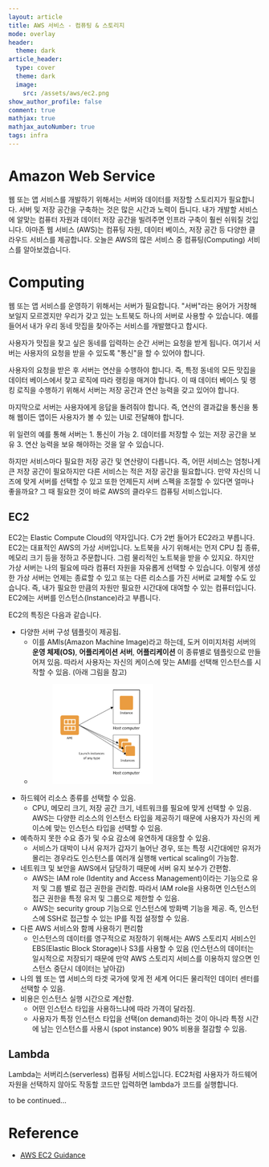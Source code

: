 ```yaml
---
layout: article
title: AWS 서비스 - 컴퓨팅 & 스토리지
mode: overlay
header: 
  theme: dark
article_header:
  type: cover
  theme: dark
  image:
    src: /assets/aws/ec2.png
show_author_profile: false
comment: true
mathjax: true
mathjax_autoNumber: true
tags: infra
---
```


# Amazon Web Service
웹 또는 앱 서비스를 개발하기 위해서는 서버와 데이터를 저장할 스토리지가 필요합니다. 서버 및 저장 공간을 구축하는 것은 많은 시간과 노력이 듭니다. 내가 개발할 서비스에 알맞는 컴퓨터 자원과 데이터 저장 공간을 빌려주면 인프라 구축이 훨씬 쉬워질 것입니다. 아마존 웹 서비스 (AWS)는 컴퓨팅 자원, 데이터 베이스, 저장 공간 등 다양한 클라우드 서비스를 제공합니다. 오늘은 AWS의 많은 서비스 중 컴퓨팅(Computing) 서비스를 알아보겠습니다.  

# Computing
웹 또는 앱 서비스를 운영하기 위해서는 서버가 필요합니다. "서버"라는 용어가 거창해보일지 모르겠지만 우리가 갖고 있는 노트북도 하나의 서버로 사용할 수 있습니다. 예를 들어서 내가 우리 동네 맛집을 찾아주는 서비스를 개발했다고 합시다.    

사용자가 맛집을 찾고 싶은 동네를 입력하는 순간 서버는 요청을 받게 됩니다. 여기서 서버는 사용자의 요청을 받을 수 있도록 "통신"을 할 수 있어야 합니다.    

사용자의 요청을 받은 후 서버는 연산을 수행하야 합니다. 즉, 특정 동네의 모든 맛집을 데이터 베이스에서 찾고 로직에 따라 랭킹을 매겨야 합니다. 이 때 데이터 베이스 및 랭킹 로직을 수행하기 위해서 서버는 저장 공간과 연산 능력을 갖고 있어야 합니다.    

마지막으로 서버는 사용자에게 응답을 돌려줘야 합니다. 즉, 연산의 결과값을 통신을 통해 웹이든 앱이든 사용자가 볼 수 있는 UI로 전달해야 합니다.    


위 일련의 예를 통해 서버는 1. 통신이 가능 2. 데이터를 저장할 수 있는 저장 공간을 보유 3. 연산 능력을 보유 해야하는 것을 알 수 있습니다.    

하지만 서비스마다 필요한 저장 공간 및 연산량이 다릅니다. 즉, 어떤 서비스는 엄청나게 큰 저장 공간이 필요하지만 다른 서비스는 적은 저장 공간을 필요합니다. 만약 자신의 니즈에 맞게 서버를 선택할 수 있고 또한 언제든지 서버 스펙을 조절할 수 있다면 얼마나 좋을까요? 그 때 필요한 것이 바로 AWS의 클라우드 컴퓨팅 서비스입니다. 

## EC2 
EC2는 Elastic Compute Cloud의 약자입니다. C가 2번 들어가 EC2라고 부릅니다. EC2는 대표적인 AWS의 가상 서버입니다. 노트북을 사기 위해서는 먼저 CPU 칩 종류, 메모리 크기 등을 정하고 주문합니다. 그럼 물리적인 노트북을 받을 수 있지요. 하지만 가상 서버는 나의 필요에 따라 컴퓨터 자원을 자유롭게 선택할 수 있습니다. 이렇게 생성한 가상 서버는 언제는 종료할 수 있고 또는 다른 리소스를 가진 서버로 교체할 수도 있습니다. 즉, 내가 필요한 만큼의 자원만 필요한 시간대에 대여할 수 있는 컴퓨터입니다. EC2에는 서버를 인스턴스(Instance)라고 부릅니다.    


EC2의 특징은 다음과 같습니다. 
- 다양한 서버 구성 템플릿이 제공됩.
  - 이를 AMIs(Amazon Machine Image)라고 하는데, 도커 이미지처럼 서버의 **운영 체제(OS)**, **어플리케이션 서버**, **어플리케이션** 이 종류별로 템플릿으로 만들어져 있음. 따라서 사용자는 자신의 케이스에 맞는 AMI를 선택해 인스턴스를 시작할 수 있음. (아래 그림을 참고)
  - <figure>
      <img src="/assets/aws/ami.png" width="200" height="200">
    </figure>
- 하드웨어 리소스 종류를 선택할 수 있음. 
  - CPU, 메모리 크기, 저장 공간 크기, 네트워크를 필요에 맞게 선택할 수 있음. AWS는 다양한 리소스의 인스턴스 타입을 제공하기 때문에 사용자가 자신의 케이스에 맞는 인스턴스 타입을 선택할 수 있음. 
- 예측하지 못한 수요 증가 및 수요 감소에 유연하게 대응할 수 있음.
  - 서비스가 대박이 나서 유저가 갑자기 늘어난 경우, 또는 특정 시간대에만 유저가 몰리는 경우라도 인스턴스를 여러개 실행해 vertical scaling이 가능함. 
- 네트워크 및 보안을 AWS에서 담당하기 때문에 서버 유지 보수가 간편함.
  - AWS는 IAM role (Identity and Access Management)이라는 기능으로 유저 및 그룹 별로 접근 권한을 관리함. 따라서 IAM role을 사용하면 인스턴스의 접근 권한을 특정 유저 및 그룹으로 제한할 수 있음. 
  - AWS는 security group 기능으로 인스턴스에 방화벽 기능을 제공. 즉, 인스턴스에 SSH로 접근할 수 있는 IP를 직접 설정할 수 있음. 
- 다른 AWS 서비스와 함께 사용하기 편리함
  - 인스턴스의 데이터를 영구적으로 저장하기 위해서는 AWS 스토리지 서비스인 EBS(Elastic Block Storage)나 S3를 사용할 수 있음 (인스턴스의 데이터는 일시적으로 저장되기 때문에 만약 AWS 스토리지 서비스를 이용하지 않으면 인스턴스 중단시 데이터는 날아감)
- 나의 웹 또는 앱 서비스의 타겟 국가에 맞게 전 세계 어디든 물리적인 데이터 센터를 선택할 수 있음.
- 비용은 인스턴스 실행 시간으로 계산함.
  - 어떤 인스턴스 타입을 사용하느냐에 따라 가격이 달라짐. 
  - 사용자가 특정 인스턴스 타입을 선택(on demand)하는 것이 아니라 특정 시간에 남는 인스턴스를 사용시 (spot instance) 90% 비용을 절감할 수 있음.

## Lambda
Lambda는 서버리스(serverless) 컴퓨팅 서비스입니다. EC2처럼 사용자가 하드웨어 자원을 선택하지 않아도 작동할 코드만 입력하면 lambda가 코드를 실행합니다. 

to be continued...



# Reference
- [AWS EC2 Guidance](https://docs.aws.amazon.com/ec2/index.html?nc2=h_ql_doc_ec2)